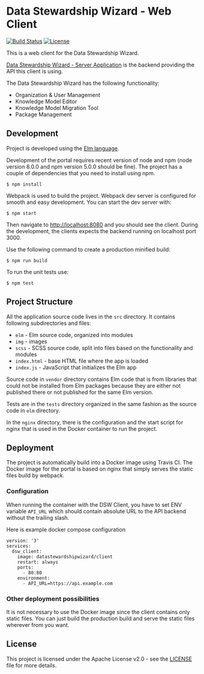# Data Stewardship Wizard - Web Client

[![Build Status](https://travis-ci.org/ds-wizard/dsw-client.svg?branch=master)](https://travis-ci.org/ds-wizard/dsw-client)
[![License](https://img.shields.io/badge/license-Apache%202-blue.svg)](LICENSE)

This is a web client for the Data Stewardship Wizard.

[Data Stewardship Wizard - Server Application](https://github.com/DataStewardshipWizard/dsw-server)
is the backend providing the API this client is using.

The Data Stewardship Wizard has the following functionality:

- Organization & User Management
- Knowledge Model Editor
- Knowledge Model Migration Tool
- Package Management 


## Development

Project is developed using the [Elm language](http://elm-lang.org).

Development of the portal requires recent version of node and npm (node version
8.0.0 and npm version 5.0.0 should be fine). The project has a couple of
dependencies that you need to install using npm.

```
$ npm install
```

Webpack is used to build the project. Webpack dev server is configured for
smooth and easy development. You can start the dev server with:

```
$ npm start
```

Then navigate to [http://localhost:8080](http://localhost:8080) and you should
see the client. During the development, the clients expects the backend running
on localhost port 3000.


Use the following command to create a production minified build:

```
$ npm run build
```

To run the unit tests use:

```
$ npm test
```


## Project Structure

All the application source code lives in the `src` directory. It contains
following subdirectories and files:

- `elm` - Elm source code, organized into modules
- `img` - images
- `scss` - SCSS source code, split into files based on the functionality and modules
- `index.html` - base HTML file where the app is loaded
- `index.js` - JavaScript that initializes the Elm app

Source code in `vendor` directory contains Elm code that is from libraries
that could not be installed from Elm packages because they are either not
published there or not published for the same Elm version.

Tests are in the `tests` directory organized in the same fashion as the source
code in `elm` directory.
 
In the `nginx` directory, there is the configuration and the start script for
nginx that is used in the Docker container to run the project. 


## Deployment

The project is automatically build into a Docker image using Travis CI. The
Docker image for the portal is based on nginx that simply serves the static
files build by webpack.

### Configuration

When running the container with the DSW Client, you have to set ENV variable
`API_URL` which should contain absolute URL to the API backend without the
trailing slash.

Here is example docker compose configuration

```
version: '3'
services:
  dsw_client:
    image: datastewardshipwizard/client
    restart: always
    ports:
      - 80:80
    environment:
      - API_URL=https://api.example.com
```

### Other deployment possibilities

It is not necessary to use the Docker image since the client contains only
static files. You can just build the production build and serve the static
files wherever from you want.

## License

This project is licensed under the Apache License v2.0 - see the
[LICENSE](LICENSE) file for more details.
